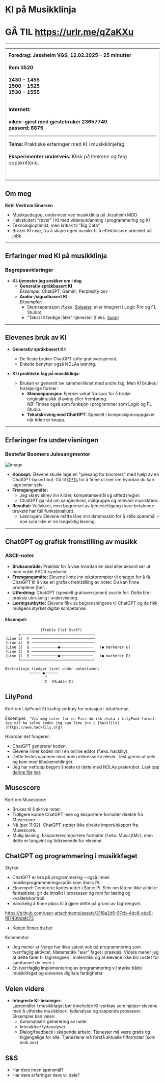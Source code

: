 # KI på Musikklinja
# GÅ TIL https://urlr.me/qZaKXu
---
<table style="border: 1px solid #ccc; border-collapse: collapse; width:100%;">
  <tr>
    <td style="padding: 10px; background-color: white;">
      <strong>Foredrag: Jessheim VGS, 12.02.2025 – 25 minutter <br><br>
Rom 3520 <br><br>
1430 - 1455 <br>
1500 - 1525<br>
1530  - 1555<br><br>


Internett:<br><br>
viken-gjest med gjestebruker 23657740<br>
passord: 6875
 </strong>
      <hr>
      <strong>Tema:</strong> Praktiske erfaringer med KI i musikklinjefag.<br><br>
      <strong>Eksperimenter underveis:</strong> Klikk på lenkene og følg oppskriftene.<br><br>


  </tr>
</table>


## Om meg

**Ketil Vestrum Einarsen**  
- Musikpedagog, underviser ved musikklinja på Jessheim MDD  
- Halvstudert "røver" i KI med videreutdanning i programmering og KI  
- Teknologioptimist, men kritisk til "Big Data"
- Bruker KI mye, fra å skape egen musikk til å effektivisere arbeidet på jobb

---

## Erfaringer med KI på musikklinja

### Begrepsavklaringer

- **KI-tjenester jeg snakker om i dag**
  - **Generativ språkbasert KI**  
    *Eksempel:* ChatGPT, Gemini, Perplexity osv
  - **Audio-/signalbasert KI**  
    *Eksempler:*  
    - Stemseparasjon (f.eks. [Spleeter](https://spleeter.online), eller integrert i Logic Pro og FL Studio)  
    - "Tekst til ferdige låter"-tjenester (f.eks. [Suno](https://suno.com))



---

## Elevenes bruk av KI

- **Generativ språkbasert KI:**  
  - De fleste bruker ChatGPT (ofte gratisversjonen).  
  - Enkelte benytter også NDLAs løsning.

- **KI i praktiske fag på musikklinja:**  
  - Bruken er generelt lav sammenliknet med andre fag. Men KI brukes i forskjellige former: 
    - **Stemseparasjon:** Fjerner vokal fra spor for å bruke originalmusikk til øving eller fremføring.  
      *NB:* Finnes også som funksjon i programmer som Logic og FL Studio.
    - **Tekstskriving med ChatGPT:** Spesielt i komposisjonsoppgaver når tiden er knapp.

---

## Erfaringer fra undervisningen

### Bestefar Boomers Julesangmentor
![image](https://github.com/user-attachments/assets/056fbc00-1bd6-43a1-96c3-7466e7b5b8c6)

- **Konsept:** Elevene skulle lage en "julesang for boomers" med hjelp av en ChatGPT-basert bot. 
Gå til [GPTs](https://chatgpt.com/gpts) for å finne ut mer om hvordan du kan lage boter selv. 
- **Fremgangsmåte:**  
  - Jeg skrev skrev inn kilder, kompetansemål og atferdsregler.  
  - ChatGPT ga råd om sanginnhold, målgruppe og relevant musikkteori.
- **Resultat:** Vellykket, men begrenset av tjenestetilgang (bare betalende brukere har full funksjonalitet).  
  - Løsningen: Elevene måtte låne min datamaskin for å stille spørsmål – noe som ikke er en langsiktig løsning.

---

## ChatGPT og grafisk fremstilling av musikk

### ASCII-noter

- **Bruksområde:** Praktisk for å vise hvordan en skal eller akkord ser ut med enkle ASCII-symboler.
- **Fremgangsmåte:** Elevene limte inn tekstprompter til chatgpt for å få ChatGPT til å vise en grafisk fremstilling av noter. Du kan finne promptene [her]. 
- **Utfordring:** ChatGPT (spesielt gratisversjonen) svarte feil. Dette ble i praksis ubrukelig i undervisning. 
- **Læringsutbytte:** Elevene fikk se begrensningene til ChatGPT og de fikk muligens styrket digital kompetanse. 


#### Eksempel:

```plaintext
                (Treble Clef Staff)
      ┌─────────────────────────────────┐
(Line 5)  F ─────────────────────────────
(Line 4)  D ─────────────────────────────
(Line 3)  B ────────────●───────────────   (● markerer G)
(Line 2)  G ─────────────────────────────
(Line 1)  E ────────────●───────────────   (● markerer E)
      └─────────────────────────────────┘

Ekstralinje (Ledger line) under notestaven:
           ───── ● ─────  
                  ^
                  C  (Middle C)
```
## LilyPond

Kort om LilyPond: Et kraftig verktøy for notasjon i tekstformat.

Eksempel:
``` "Vis meg noter for en Fiss-dorisk skala i LilyPond-format. Jeg vil ha selve koden jeg kan lime inn i [hacklily](https://www.hacklily.org)```

Hvordan det fungerer:
- ChatGPT genererer koden.
- Elevene limer koden inn i en online editor (f.eks. hacklily).
- Dette testes sammen med noen interesserte elever. Test gjerne ut selv og kom med tilbakemeldinger. 
- Jeg har nettopp begynt å teste ut dette med NDLAs praterobot. Last opp [denne fila](https://github.com/Ketilpetil/KI-i-musikkundervisning/blob/main/Visning%20av%20noter-ndla-praterobot.json) [her](https://ndla-ki.no/prateroboter/apne-oppsett/). 

## Musescore

Kort om Musescore:
- Brukes til å skrive noter.
- Tidligere kunne ChatGPT lese og eksportere formater direkte fra Musescore.
- Nå (per 11.02): ChatGPT støtter ikke direkte import/eksport fra Musescore.
- Mulig løsning: Eksportere/importere formater (f.eks. MusicXML), men dette er tungvint og tidkrevende for elevene.

## ChatGPT og programmering i musikkfaget

Styrke:
- ChatGPT er bra på programmering – også innen musikkprogrammeringsspråk som Sonic Pi.
- Eksempel: Genererte kodesnutter i Sonic Pi. Selv om låtene ikke alltid er fantastiske, gir de innsikt i prosessen og rom for læring og kvalitetskontroll.
- Vanskelig å finne plass til å gjøre dette på grunn av fagtrengsel. 

https://github.com/user-attachments/assets/21f8a2d5-97cb-4dc8-aba9-f87400dafc73


- [Koden finner du her](https://github.com/Ketilpetil/KI_i_musikkundervisning/blob/main/Chatgpt_sonic_pi.md)


Kommentar:
- Jeg mener at Norge har ikke satset nok på programmering som tverrfaglig aktivitet. Matematikk "eier" faget i prasksis. Videre mener jeg at dette fører til fagtrengsen i matemtikk og at elevene ikke blir rustet for samfunnet de lever i. 
- En tverrfaglig implementering av programmering vil styrke både musikkfaget og elevenes digitale ferdigheter.


## Veien videre

- **Integrerte KI-løsninger:**  
  Læremidler I musikkfaget bør inneholde KI-verktøy som hjelper elevene med å utforske musikkteori, lydanalyse og skapende prosesser. Eksempler kan være:
  - Automatisert generering av noter.
  - Interaktive lydanalyser.
  - Dialog/feedback i skapende arbeid.
  Tjenester må være gratis og tilgjengelige for alle.
  Tjenestene må forstå aktuelle filformater (som midi osv)



## S&S
- Har dere noen spørsmål?
- Har dere erfaringer dere vil dele?
